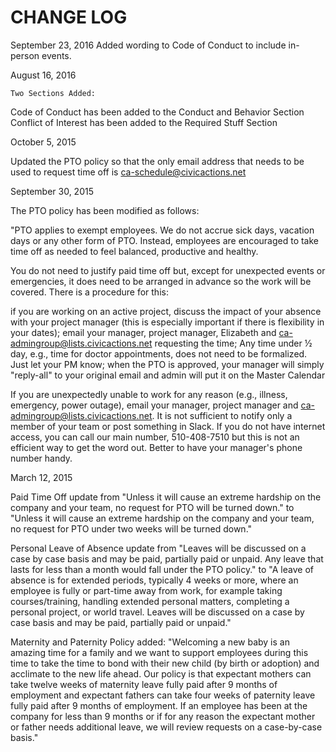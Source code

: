 # <a name="changelog"></a>CHANGE LOG

September 23, 2016
Added wording to Code of Conduct to include in-person events.

August 16, 2016

```
Two Sections Added:
```

Code of Conduct has been added to the Conduct and Behavior Section
Conflict of Interest has been added to the Required Stuff Section

October 5, 2015

Updated the PTO policy so that the only email address that needs to be used to request time off is  ca-schedule@civicactions.net

September 30, 2015

The PTO policy has been modified as follows:

"PTO applies to exempt employees. We do not accrue sick days, vacation days or any other form of PTO. Instead, employees are encouraged to take time off as needed to feel balanced, productive and healthy.

You do not need to justify paid time off but, except for unexpected events or emergencies, it does need to be arranged in advance so the work will be covered. There is a procedure for this:

if you are working on an active project, discuss the impact of your absence with your project manager (this is especially important if there is flexibility in your dates);
email your manager, project manager, Elizabeth and ca-admingroup@lists.civicactions.net requesting the time;
Any time under ½ day, e.g., time for doctor appointments, does not need to be formalized. Just let your PM know;
when the PTO is approved, your manager will simply "reply-all" to your original email and admin will put it on the Master Calendar

If you are unexpectedly unable to work for any reason (e.g., illness, emergency, power outage), email your manager, project manager and ca-admingroup@lists.civicactions.net. It is not sufficient to notify only a member of your team or post something in Slack. If you do not have internet access, you can call our main number, 510-408-7510 but this is not an efficient way to get the word out. Better to have your manager's phone number handy.

March 12, 2015

Paid Time Off update from "Unless it will cause an extreme hardship on the company and your team, no request for PTO will be turned down." to "Unless it will cause an extreme hardship on the company and your team, no request for PTO under two weeks will be turned down."

Personal Leave of Absence update from "Leaves will be discussed on a case by case basis and may be paid, partially paid or unpaid. Any leave that lasts for less than a month would fall under the PTO policy." to  "A leave of absence is for extended periods, typically 4 weeks or more, where an employee is fully or part-time away from work, for example taking courses/training, handling extended personal matters, completing a personal project, or world travel. Leaves will be discussed on a case by case basis and may be paid, partially paid or unpaid."

Maternity and Paternity Policy added: "Welcoming a new baby is an amazing time for a family and we want to support employees during this time to take the time to bond with their new child (by birth or adoption) and acclimate to the new life ahead. Our policy is that expectant mothers can take twelve weeks of maternity leave fully paid after 9 months of employment and expectant fathers can take four weeks of paternity leave fully paid after 9 months of employment. If an employee has been at the company for less than 9 months or if for any reason the expectant mother or father needs additional leave, we will review requests on a case-by-case basis."
